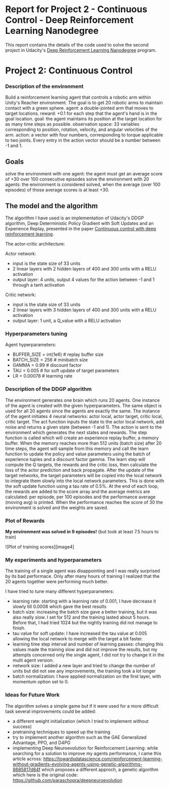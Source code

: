 
[image1]: assets/graph_testresults.jpg

# Report for Project 2 - Continuous Control - Deep Reinforcement Learning Nanodegree


This report contains the details of the code used to solve the second project in Udacity's [Deep Reinforcement Learning Nanodegree](https://www.udacity.com/course/deep-reinforcement-learning-nanodegree--nd893) program.  


# Project 2: Continuous Control

### Description of the environment 

Build a reinforcement learning agent that controls a robotic arm within Unity's Reacher environment. The goal is to get 20 robotic arms to maintain contact with a green sphere.
agent: a double-jointed arm that moves to target locations. 
reward:  +0.1 for each step that the agent's hand is in the goal location. 
goal: the agent maintains its position at the target location for as many time steps as possible.
observation space: 33 variables corresponding to position, rotation, velocity, and angular velocities of the arm. 
action: a vector with four numbers, corresponding to torque applicable to two joints. Every entry in the action vector should be a number between -1 and 1.

## Goals
solve the environment with one agent: the agent must get an average score of +30 over 100 consecutive episodes
solve the environment with 20 agents: the environment is considered solved, when the average (over 100 episodes) of those average scores is at least +30. 


## The model and the algorithm

 The algorithm I have used is an implementation of Udacity's DDGP algorithm, Deep Deterministic Policy Gradient with Soft Updates and an Experience Replay, presented in the paper [Continuous control with deep reinforcement learning](https://arxiv.org/pdf/1509.02971.pdf).

 The actor-critic architecture:
 
 Actor network:
 - input is the state size of 33 units 
 - 2 linear layers with 2 hidden layers of 400 and 300 units with a RELU activation
 - output layer: 4 units, output 4 values for the action between -1 and 1 through a tanh activation
 
 Critic network:
 - input is the state size of 33 units 
 - 2 linear layers with 3 hidden layers of 400 and 300 units with a RELU activation
 - output layer: 1 unit, a Q_value  with a RELU activation

### Hyperparameters tuning

Agent hyperparameters:
- BUFFER_SIZE = int(1e6)  # replay buffer size
- BATCH_SIZE = 256        # minibatch size
- GAMMA = 0.99            # discount factor
- TAU = 0.005             # for soft update of target parameters
- LR = 0.00078            # learning rate 


### Description of the DDGP algorithm

The environment generates one brain which runs 20 agents.
One instance of the agent is created with the given hyperparameters. The same object is used for all 20 agents since the agents are exactly the same. The instance of the agent initiates 4 neural networks: actor local, actor target, critic local, critic target. 
The act function inputs the state to the actor local network, add noise and returns a given state (between -1 and 1). 
The action is sent to the environment which generates the next states and rewards. 
The step function is called which will create an experience replay buffer, a memory buffer. When the memory reaches more than 512 units (batch size) after 20 time steps, the agent will sample from this memory and call the learn function to update the policy and value parameters using the batch of experience tuples and a discount factor gamma.
The learn step will compute the Q targets, the rewards and the critic loss, then calculate the loss of the actor prediction and back propagate. After the update of the target networks, the target parameters will be copied into the local network to integrate them slowly into the local network parameters. This is done with the soft update function using a tau rate of 0.5%.
At the end of each loop, the rewards are added to the score array and the average metrics are calculated: per episode, per 100 episodes and the performance average (moving avg) is printed. When the performance reaches the score of 30 the environment is solved and the weights are saved.

	
### Plot of Rewards
**My environment was solved in 9 episodes!** (but took at least 7.5 hours to train)

![Plot of training scores][image4]


### My experiments and hyperparameters

 The training of a single agent was disappointing and I was really surprised by its bad performace.
 Only after many hours of training I realized that the 20 agents together were performing much better.

 I have tried to tune many different hyperparameters:
 - learning rate: starting with a learning rate of 0.001, I have decrease it slowly till 0.0008 which gave the best results
 - batch size: increasing the batch size gave a better training, but it was also really slow. I set for 512 and the training lasted about 5 hours. Before that, I had tried 1024 but the nightly training did not manage to finish.
 - tau value for soft update: I have increased the tau value at 0.005 allowing the local network to merge with the target a bit faster. 
 - learning time step interval and number of learning passes: changing this values made the training slow and did not improve the results, but my attempts concerned only the single agent, I did not try to change it in the multi agent version.
 - network size: I added a new layer and tried to change the number of units but did not see any improvements, the training took a lot longer
 - batch normalization: I have applied normalization on the first layer, with momentum option set to 0. 

### Ideas for Future Work

The algorithm solves a simple game but if it were used for a more difficult task several improvements could be added:
 - a different weight initialization (which I tried to implement without success)
 - pretraining techniques to speed up the training
 - try to implement another algorithm such as the GAE Generalized Advantage, PPO, and D4PG
 -  implementing Deep Neuroevolution for Reinforcement Learning: while searching for a solution to improve my agents performance, I came this article across: https://towardsdatascience.com/reinforcement-learning-without-gradients-evolving-agents-using-genetic-algorithms-8685817d84f
 which proposes a different approch, a genetic algorithm which  here is the original code: https://github.com/paraschopra/deepneuroevolution


